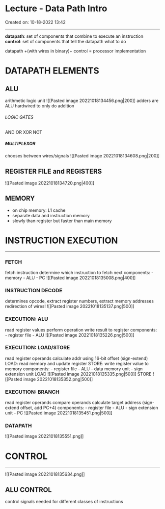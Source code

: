 # Lecture - Data Path Intro
Created on: 10-18-2022 13:42
___

**datapath**: set of components that combine to execute an instruction
**control**: set of components that tell the datapath what to do

datapath +(with wires in binary)+ control = processor implementation

# DATAPATH ELEMENTS
## ALU
arithmetic logic unit
![[Pasted image 20221018134456.png|200]]
adders are ALU hardwired to only do addition

###### LOGIC GATES
AND OR XOR NOT

##### MULTIPLEXOR
chooses between wires/signals
![[Pasted image 20221018134608.png|200]]

## REGISTER FILE and REGISTERS
![[Pasted image 20221018134720.png|400]]

## MEMORY
- on chip memory: L1 cache
- separate data and instruction memory
- slowly than register but faster than main memory


# INSTRUCTION EXECUTION
---
### FETCH
fetch instruction
determine which instruction to fetch next
components:
	- memory
	- ALU
	- PC
![[Pasted image 20221018135008.png|400]]

### INSTRUCTION DECODE
determines opcode, extract register numbers, extract memory addresses
redirection of wires!
![[Pasted image 20221018135137.png|500]]

### EXECUTION: ALU
read register values
perform operation
write result to register
components:
	- register file
	- ALU
![[Pasted image 20221018135226.png|500]]

### EXECUTION: LOAD/STORE
read register operands
calculate addr using 16-bit offset (sign-extend)
LOAD: read memory and update register
STORE: write register value to memory
components:
	- register file
	- ALU
	- data memory unit
	- sign extension unit
LOAD
![[Pasted image 20221018135335.png|500]]
STORE
![[Pasted image 20221018135352.png|500]]

### EXECUTION: BRANCH
read register operands
compare operands
calculate target address (sign-extend offset, add PC+4)
components:
	- register file
	- ALU
	- sign extension unit
	- PC
![[Pasted image 20221018135451.png|500]]

### DATAPATH
![[Pasted image 20221018135551.png]]


# CONTROL
---
![[Pasted image 20221018135634.png]]

## ALU CONTROL
control signals needed for different classes of instructions